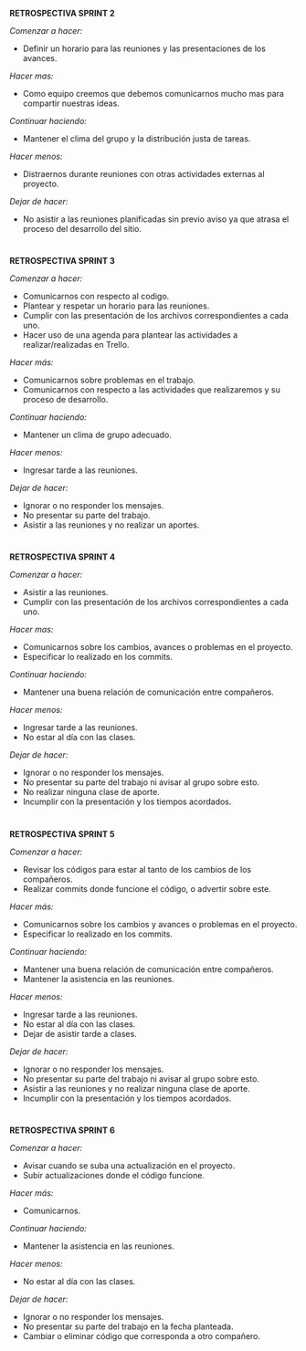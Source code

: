 **RETROSPECTIVA  SPRINT 2**

*Comenzar a hacer:*
* Definir un horario para las reuniones y las presentaciones de los avances.
 
*Hacer mas:*
* Como equipo creemos que debemos comunicarnos mucho mas para compartir nuestras ideas.

*Continuar haciendo:*
* Mantener el clima del grupo y la distribución justa de tareas.

*Hacer menos:*
* Distraernos durante reuniones con otras actividades externas al proyecto.

*Dejar de hacer:*
* No asistir a las reuniones planificadas sin previo aviso ya que atrasa el proceso del desarrollo del sitio.  
#
**RETROSPECTIVA  SPRINT 3**

*Comenzar a hacer:*
* Comunicarnos con respecto al codigo.
* Plantear y respetar un horario para las reuniones.
* Cumplir con las presentación de los archivos correspondientes a cada uno.
* Hacer uso de una agenda para plantear las actividades a realizar/realizadas en Trello.

*Hacer más:*
  
* Comunicarnos sobre problemas en el trabajo.
* Comunicarnos con respecto a las actividades que realizaremos y su proceso de desarrollo.  

*Continuar haciendo:*
* Mantener un clima de grupo adecuado.  

*Hacer menos:*
* Ingresar tarde a las reuniones.

*Dejar de hacer:*
* Ignorar o no responder los mensajes.
* No presentar su parte del trabajo.
* Asistir a las reuniones y no realizar un aportes.
#
**RETROSPECTIVA SPRINT 4**

*Comenzar a hacer:* 
* Asistir a las reuniones.
* Cumplir con las presentación de los archivos correspondientes a cada uno.

*Hacer mas:*
* Comunicarnos sobre los cambios, avances o problemas en el proyecto.
* Especificar lo realizado en los commits.

*Continuar haciendo:*
* Mantener una buena relación de comunicación entre compañeros.

*Hacer menos:*
* Ingresar tarde a las reuniones.
* No estar al día con las clases.

*Dejar de hacer:* 
* Ignorar o no responder los mensajes. 
* No presentar su parte del trabajo ni avisar al grupo sobre esto.
* No realizar ninguna clase de aporte.
* Incumplir con la presentación y los tiempos acordados.
#
**RETROSPECTIVA SPRINT 5**  
  
*Comenzar a hacer:*
* Revisar los códigos para estar al tanto de los cambios de los compañeros.
* Realizar commits donde funcione el código, o advertir sobre este.

*Hacer más:*
* Comunicarnos sobre los cambios y avances o problemas en el proyecto.
* Especificar lo realizado en los commits.

*Continuar haciendo:*
* Mantener una buena relación de comunicación entre compañeros. 
* Mantener la asistencia en las reuniones.

*Hacer menos:*
* Ingresar tarde a las reuniones. 
* No estar al día con las clases. 
* Dejar de asistir tarde a clases.

*Dejar de hacer:* 
* Ignorar o no responder los mensajes.
* No presentar su parte del trabajo ni avisar al grupo sobre esto. 
* Asistir a las reuniones y no realizar ninguna clase de aporte.
* Incumplir con la presentación y los tiempos acordados.
#
**RETROSPECTIVA SPRINT 6**  
  
*Comenzar a hacer:*
* Avisar cuando se suba una actualización en el proyecto.
* Subir actualizaciones donde el código funcione.

*Hacer más:*
* Comunicarnos.

*Continuar haciendo:*
* Mantener la asistencia en las reuniones.

*Hacer menos:*
* No estar al día con las clases. 

*Dejar de hacer:* 
* Ignorar o no responder los mensajes.
* No presentar su parte del trabajo en la fecha planteada.
* Cambiar o eliminar código que corresponda a otro compañero.
